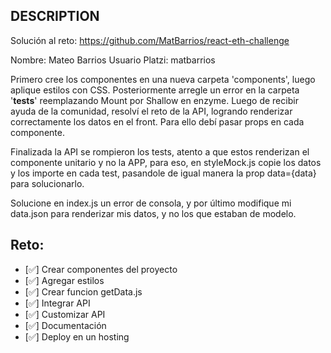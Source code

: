 ## DESCRIPTION

Solución al reto: https://github.com/MatBarrios/react-eth-challenge

Nombre: Mateo Barrios
Usuario Platzi: matbarrios 


Primero cree los componentes en una nueva carpeta 'components', luego aplique estilos con CSS. Posteriormente arregle un error en la carpeta '__tests__' reemplazando Mount por Shallow en enzyme. Luego de recibir ayuda de la comunidad, resolví el reto de la API, logrando renderizar correctamente los datos en el front. Para ello debí pasar props en cada componente.

Finalizada la API se rompieron los tests, atento a que estos renderizan el componente unitario y no la APP, para eso, en styleMock.js copie los datos y los importe en cada test, pasandole de igual manera la prop data={data} para solucionarlo. 

Solucione en index.js un error de consola, y por último modifique mi data.json para renderizar mis datos, y no los que estaban de modelo. 


## Reto:

- [✅] Crear componentes del proyecto 
- [✅] Agregar estilos
- [✅] Crear funcion getData.js
- [✅] Integrar API
- [✅] Customizar API
- [✅] Documentación
- [✅] Deploy en un hosting
